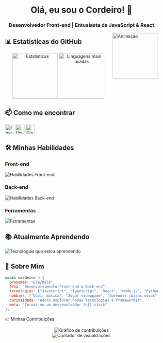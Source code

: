 <h1 align="center">Olá, eu sou o Cordeiro! 👋</h1>
<h3 align="center">Desenvolvedor Front-end | Entusiasta de JavaScript & React</h3>

<!-- GIF alinhado à direita -->
<img align="right" height="150" src="https://i.imgur.com/rFrPDwn.gif" alt="Animação"/>

## 📊 Estatísticas do GitHub

<div align="center">
  <img src="https://github-readme-stats.vercel.app/api?username=Corder03&hide_title=false&hide_rank=false&show_icons=true&include_all_commits=true&count_private=true&disable_animations=false&theme=algolia&locale=pt-br&hide_border=false" height="150" alt="Estatísticas" />
  <img src="https://github-readme-stats.vercel.app/api/top-langs?username=Corder03&locale=pt-br&hide_title=false&layout=compact&card_width=320&langs_count=5&theme=algolia&hide_border=false" height="150" alt="Linguagens mais usadas" />
</div>

## 📫 Como me encontrar

<div align="left">
  <a href="https://www.instagram.com/cordeiro.mp3/" target="_blank">
    <img src="https://img.shields.io/badge/Instagram-E4405F?style=for-the-badge&logo=instagram&logoColor=white" height="30" alt="Instagram" />
  </a>
  <a href="https://discord.com/users/Cordeiro.Mp3" target="_blank">
    <img src="https://img.shields.io/badge/Discord-5865F2?style=for-the-badge&logo=discord&logoColor=white" height="30" alt="Discord" />
  </a>
  <a href="mailto:cordeiro234311@gmail.com">
    <img src="https://img.shields.io/badge/Gmail-D14836?style=for-the-badge&logo=gmail&logoColor=white" height="30" alt="Gmail" />
  </a>
</div>


## 🛠️ Minhas Habilidades

<div align="left">
  <h3>Front-end</h3>
  <img src="https://skillicons.dev/icons?i=html,css,js,ts,react,tailwind,styledcomponents" alt="Habilidades Front-end" />
  
  <h3>Back-end</h3>
  <img src="https://skillicons.dev/icons?i=nodejs,python,express,mongodb" alt="Habilidades Back-end" />
  
  <h3>Ferramentas</h3>
  <img src="https://skillicons.dev/icons?i=git,github,vscode,figma,linux" alt="Ferramentas" />
</div>

## 📚 Atualmente Aprendendo

<div align="left">
  <img src="https://skillicons.dev/icons?i=nextjs,tailwind,react,nodejs" alt="Tecnologias que estou aprendendo" />
</div>

## 🎵 Sobre Mim

```javascript
const cordeiro = {
  pronomes: "Ele/Dele",
  área: "Desenvolvimento Front-end & Back-end",
  tecnologias: ["JavaScript", "TypeScript", "React", "Node.js", "Python"],
  hobbies: ["Ouvir música", "Jogar videogame", "Aprender coisas novas"],
  curiosidade: "Adoro explorar novas tecnologias e frameworks!",
  meta: "Tornar-me um desenvolvedor full-stack"
};
```
📈 Minhas Contribuições
<div align="center"> <img src="https://github-readme-activity-graph.vercel.app/graph?username=Corder03&theme=github-compact&hide_border=true&locale=pt-br" alt="Gráfico de contribuições" /> </div><div align="center"> <img src="https://komarev.com/ghpvc/?username=Corder03&label=Visualizações%20do%20perfil&color=blue&style=flat&labelColor=black" alt="Contador de visualizações" /> </div>
